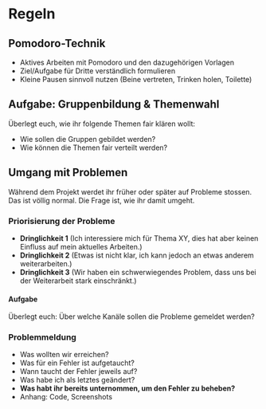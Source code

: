 # Regeln

## Pomodoro-Technik
* Aktives Arbeiten mit Pomodoro und den dazugehörigen Vorlagen
* Ziel/Aufgabe für Dritte verständlich formulieren
* Kleine Pausen sinnvoll nutzen (Beine vertreten, Trinken holen, Toilette)

## Aufgabe: Gruppenbildung & Themenwahl
Überlegt euch, wie ihr folgende Themen fair klären wollt:
* Wie sollen die Gruppen gebildet werden?
* Wie können die Themen fair verteilt werden?

## Umgang mit Problemen
Während dem Projekt werdet ihr früher oder später auf Probleme stossen. Das ist völlig normal. Die Frage ist, wie ihr damit umgeht.

### Priorisierung der Probleme
* **Dringlichkeit 1** (Ich interessiere mich für Thema XY, dies hat aber keinen Einfluss auf mein aktuelles Arbeiten.)
* **Dringlichkeit 2** (Etwas ist nicht klar, ich kann jedoch an etwas anderem weiterarbeiten.)
* **Dringlichkeit 3** (Wir haben ein schwerwiegendes Problem, dass uns bei der Weiterarbeit stark einschränkt.)

#### Aufgabe
Überlegt euch: Über welche Kanäle sollen die Probleme gemeldet werden?

### Problemmeldung

* Was wollten wir erreichen?
* Was für ein Fehler ist aufgetaucht?
* Wann taucht der Fehler jeweils auf?
* Was habe ich als letztes geändert?
* **Was habt ihr bereits unternommen, um den Fehler zu beheben?**
* Anhang: Code, Screenshots
